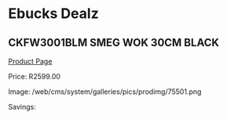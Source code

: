 
# Ebucks Dealz
## CKFW3001BLM SMEG WOK 30CM BLACK
[Product Page](https://www.ebucks.com/web/shop/productSelected.do?prodId=1170697878&catId=704983235)

Price: R2599.00

Image: /web/cms/system/galleries/pics/prodimg/75501.png

Savings: 


	